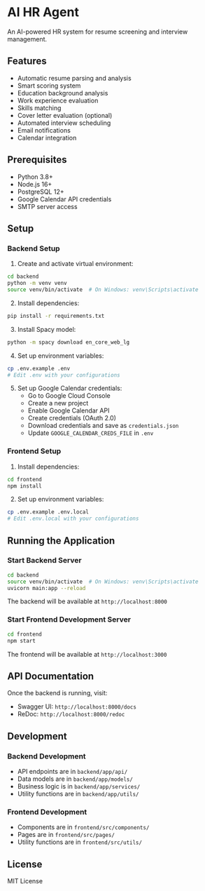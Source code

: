 # AI HR Agent

An AI-powered HR system for resume screening and interview management.

## Features

- Automatic resume parsing and analysis
- Smart scoring system
- Education background analysis
- Work experience evaluation
- Skills matching
- Cover letter evaluation (optional)
- Automated interview scheduling
- Email notifications
- Calendar integration

## Prerequisites

- Python 3.8+
- Node.js 16+
- PostgreSQL 12+
- Google Calendar API credentials
- SMTP server access

## Setup

### Backend Setup

1. Create and activate virtual environment:
```bash
cd backend
python -m venv venv
source venv/bin/activate  # On Windows: venv\Scripts\activate
```

2. Install dependencies:
```bash
pip install -r requirements.txt
```

3. Install Spacy model:
```bash
python -m spacy download en_core_web_lg
```

4. Set up environment variables:
```bash
cp .env.example .env
# Edit .env with your configurations
```

5. Set up Google Calendar credentials:
   - Go to Google Cloud Console
   - Create a new project
   - Enable Google Calendar API
   - Create credentials (OAuth 2.0)
   - Download credentials and save as `credentials.json`
   - Update `GOOGLE_CALENDAR_CREDS_FILE` in `.env`

### Frontend Setup

1. Install dependencies:
```bash
cd frontend
npm install
```

2. Set up environment variables:
```bash
cp .env.example .env.local
# Edit .env.local with your configurations
```

## Running the Application

### Start Backend Server

```bash
cd backend
source venv/bin/activate  # On Windows: venv\Scripts\activate
uvicorn main:app --reload
```

The backend will be available at `http://localhost:8000`

### Start Frontend Development Server

```bash
cd frontend
npm start
```

The frontend will be available at `http://localhost:3000`

## API Documentation

Once the backend is running, visit:
- Swagger UI: `http://localhost:8000/docs`
- ReDoc: `http://localhost:8000/redoc`

## Development

### Backend Development

- API endpoints are in `backend/app/api/`
- Data models are in `backend/app/models/`
- Business logic is in `backend/app/services/`
- Utility functions are in `backend/app/utils/`

### Frontend Development

- Components are in `frontend/src/components/`
- Pages are in `frontend/src/pages/`
- Utility functions are in `frontend/src/utils/`


## License

MIT License